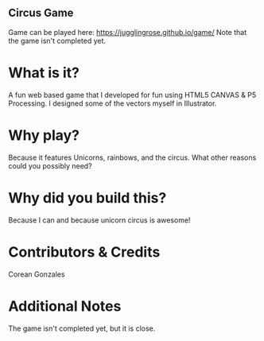 ## Circus Game
Game can be played here: https://jugglingrose.github.io/game/
Note that the game isn't completed yet.

# What is it?
A fun web based game that I developed for fun using HTML5 CANVAS & P5 Processing. I designed some of the vectors myself in Illustrator.

# Why play? 
Because it features Unicorns, rainbows, and the circus. What other reasons could you possibly need?

# Why did you build this?
Because I can and because unicorn circus is awesome!

# Contributors & Credits 
Corean Gonzales

# Additional Notes 
The game isn't completed yet, but it is close.